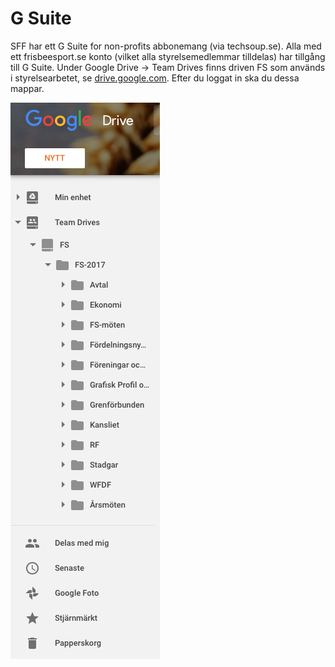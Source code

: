 # G Suite

SFF har ett G Suite for non-profits abbonemang (via techsoup.se). Alla med ett frisbeesport.se konto (vilket alla styrelsemedlemmar tilldelas) har tillgång till G Suite. Under Google Drive -> Team Drives finns driven FS som används i styrelsearbetet, se [drive.google.com](https://drive.google.com). Efter du loggat in ska du dessa mappar.

![gsuite](./media/google_drive.png "google_drive")

